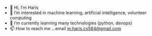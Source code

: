 - 👋 Hi, I’m Haris
- 👀 I’m interested in machine learning, artificial intelligence, volunteer computing
- 🌱 I’m currently learning many technologies (python, devops)
- 📫 How to reach me ...email m.haris.cs584@gmail.com

